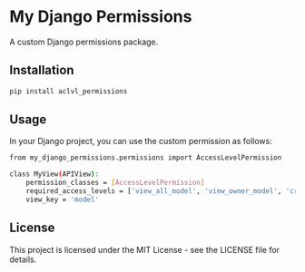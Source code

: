 # My Django Permissions

A custom Django permissions package.

## Installation

```bash
pip install aclvl_permissions
```

## Usage
In your Django project, you can use the custom permission as follows:

```bash
from my_django_permissions.permissions import AccessLevelPermission

class MyView(APIView):
    permission_classes = [AccessLevelPermission]
    required_access_levels = ['view_all_model', 'view_owner_model', 'create_all_model']
    view_key = 'model'
```

## License

This project is licensed under the MIT License - see the LICENSE file for details.

